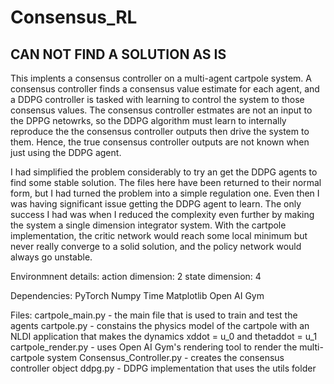 # Consensus_RL

## CAN NOT FIND A SOLUTION AS IS ##

This implents a consensus controller on a multi-agent cartpole system. A consensus controller finds a consensus value estimate for each agent, and a DDPG controller
is tasked with learning to control the system to those consensus values. The consensus controller estmates are not an input to the DPPG netowrks, so the DDPG algorithm
must learn to internally reproduce the the consensus controller outputs then drive the system to them. Hence, the true consensus controller outputs are not known when
just using the DDPG agent.

I had simplified the problem considerably to try an get the DDPG agents to find some stable solution. The files here have been returned to their normal form, but I had
turned the problem into a simple regulation one. Even then I was having significant issue getting the DDPG agent to learn. The only success I had was when I reduced
the complexity even further by making the system a single dimension integrator system. With the cartpole implementation, the critic network would reach some local 
minimum but never really converge to a solid solution, and the policy network would always go unstable.

Environmnent details:
action dimension: 2
state dimension: 4

Dependencies:
PyTorch
Numpy
Time
Matplotlib
Open AI Gym

Files:
cartpole_main.py - the main file that is used to train and test the agents
cartpole.py - constains the physics model of the cartpole with an NLDI application that makes the dynamics xddot = u_0 and thetaddot = u_1
cartpole_render.py - uses Open AI Gym's rendering tool to render the multi-cartpole system
Consensus_Controller.py - creates the consensus controller object
ddpg.py - DDPG implementation that uses the utils folder
